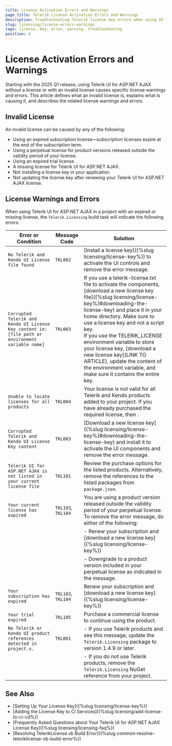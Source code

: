 ```yaml
---
title: License Activation Errors and Warnings
page_title: Telerik License Activation Errors and Warnings
description: Troubleshooting Telerik license key errors when using UI for ASP.NET AJAX.
slug: licensing/license-errors-warnings
tags: license, key, error, warning, troubleshooting
position: 4
---
```


# License Activation Errors and Warnings

Starting with the 2025 Q1 release, using Telerik UI for ASP.NET AJAX without a license or with an invalid license causes specific license warnings and errors. This article defines what an invalid license is, explains what is causing it, and describes the related license warnings and errors.

## Invalid License

An invalid license can be caused by any of the following:

- Using an expired subscription license—subscription licenses expire at the end of the subscription term.
- Using a perpetual license for product versions released outside the validity period of your license.
- Using an expired trial license.
- A missing license for Telerik UI for ASP.NET AJAX.
- Not installing a license key in your application.
- Not updating the license key after renewing your Telerik UI for ASP.NET AJAX license.

## License Warnings and Errors

When using Telerik UI for ASP.NET AJAX in a project with an expired or missing license, the `Telerik.Licensing` build task will indicate the following errors:

| Error or Condition                                                       | Message Code       | Solution                                                                                                                                                            |
| ------------------------------------------------------------------------ | ------------------ | ------------------------------------------------------------------------------------------------------------------------------------------------------------------- |
| `No Telerik and Kendo UI License file found`                             | `TKL002`           | [Install a license key]({%slug licensing/license-key%}) to activate the UI controls and remove the error message.                                                   |
| `Corrupted Telerik and Kendo UI License Key content in: [file path or environment variable name]`                     | `TKL003`           | If you use a telerik-license.txt file to activate the components, [download a new license key file]({%slug licensing/license-key%}#downloading-the-license-key) and place it in your home directory. Make sure to use a license key and not a script key. <br> If you use the TELERIK_LICENSE environment variable to store your license key, [download a new license key](LINK TO ARTICLE), update the content of the environment variable, and make sure it contains the entire key. |
| `Unable to locate licenses for all products`                             | `TKL004`           | Your license is not valid for all Telerik and Kendo products added to your project. If you have already purchased the required license, then .                      |
| `Corrupted Telerik and Kendo UI License Key content`                     | `TKL003`           | [Download a new license key]({%slug licensing/license-key%}#downloading-the-license-key) and install it to activate the UI components and remove the error message. |
| `Telerik UI for ASP.NET AJAX is not listed in your current license file` | `TKL101`           | Review the purchase options for the listed products. Alternatively, remove the references to the listed packages from `package.json`.                               |
| `Your current license has expired`                                       | `TKL103`, `TKL104` | You are using a product version released outside the validity period of your perpetual license. To remove the error message, do either of the following:            |
|                                                                          |                    | - Renew your subscription and [download a new license key]({%slug licensing/license-key%})                                                                          |
|                                                                          |                    | - Downgrade to a product version included in your perpetual license as indicated in the message.                                                                    |
| `Your subscription has expired`                                          | `TKL103`, `TKL104` | Renew your subscription and [download a new license key]({%slug licensing/license-key%})                                                                            |
| `Your trial expired`                                                     | `TKL105`           | Purchase a commercial license to continue using the product.                                                                     |
| `No Telerik or Kendo UI product references detected in project.v.`       | `TKL001`           | - If you use Telerik products and see this message, update the `Telerik.Licensing` package to version 1.4.9 or later.                                                 |
|                                                                          |                    | - If you do not use Telerik products, remove the `Telerik.Licensing` NuGet reference from your project.                                                               |

## See Also

- [Setting Up Your License Key]({%slug licensing/license-key%})
- [Adding the License Key to CI Services]({%slug licensing/add-license-to-ci-cd%})
- [Frequently Asked Questions about Your Telerik UI for ASP.NET AJAX License Key]({%slug licensing/licensing-faq%})
- [Resolving TelerikLicense.vb Build Error]({%slug common-resolve-teleriklicense-vb-build-error%})
